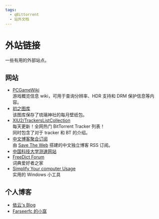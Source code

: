 ```yaml
---
tags:
  - qBittorrent
  - 站外文档
---
```


# 外站链接

一些有用的外部站点。

## 网站

- [PCGameWiki](https://www.pcgamingwiki.com/wiki/Home)  
    游戏概览信息 wiki，可用于查询分辨率、HDR 支持和 DRM 保护信息等内容。
- [初之图库](https://liulipic.net/)  
    该图库保存了琉璃神社的每月壁纸包。
- [XIU2/TrackersListCollection](https://trackerslist.com/#/zh)  
    每天更新！全网热门 BitTorrent Tracker 列表！  
    同时包含了对于 tracker 和 BT 的介绍。
- [中文博客聚合订阅](https://box.saveweb.org)  
    由 [Save The Web](https://github.com/saveweb) 搭建的中文独立博客 RSS 订阅。
- [中国科技大学测速网站](http://test.ustc.edu.cn/)
- [FreeDict Forum](https://forum.freemdict.com/)  
    词典爱好者之家
- [Simplify Your computer Usage](https://www.sordum.org/)  
    实用的 Windows 小工具

## 个人博客

- [依云's Blog](http://blog.lilydjwg.me/)
- [Farseerfc 的小窩](https://farseerfc.me/)